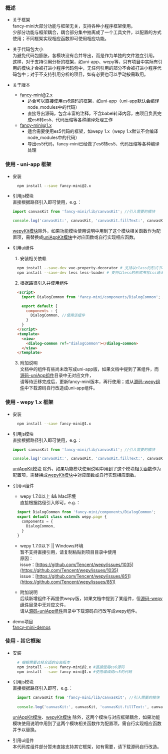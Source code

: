 ### 概述
- 关于框架  
  fancy-mini大部分功能与框架无关，支持各种小程序框架使用。  
  少部分功能与框架耦合，耦合部分集中抽离成了一个工具文件，以配置的方式使用；不同框架实现相应函数即可使用相应功能。  
  
- 关于代码包大小  
  为避免代码包膨胀，各模块没有合并导出，而是作为单独的文件独立引用。  
  这样，对于支持引用分析的框架，如uni-app、wepy等，只有项目中实际有引用的模块才会被打进小程序代码包中，无任何引用的部分不会被打进小程序代码包中；对于不支持引用分析的项目，如有必要也可以手动按需取用。   

- 关于版本
  - fancy-mini@2.x
    - 适合可以直接使用es6源码的框架，如uni-app（uni-app默认会编译node_modules中的代码）
    - 直接导出源码，包含丰富的注释，不含babel转译内容，由项目负责完成es6转es5、代码压缩等各种编译处理工作
  - fancy-mini@1.x
    - 适合需要使用es5代码的框架，如wepy 1.x（wepy 1.x默认不会编译node_modules中的代码）
    - 导出es5代码，fancy-mini已经做了es6转es5、代码压缩等各种编译处理

### 使用 - uni-app 框架
- 安装
  ```bash
    npm install --save fancy-mini@2.x
  ```
- 引用js模块  
	直接根据路径引入即可使用，e.g.：
	```js
    import canvasKit from 'fancy-mini/lib/canvasKit'; //引入需要的模块
    
    console.log('canvasKit:', canvasKit, 'canvasKit.fillText:', canvasKit.fillText); //使用该模块
	```
	 [wepyKit模块](./module-wepyKit.html)除外，如果功能模块使用说明中用到了这个模块相关函数作为配置项，需替换成[uniAppKit模块](./module-uniAppKit.html)中对应函数或自行实现相应函数。
	  
- 引用ui组件  
  1. 安装相关依赖
  ```bash
    npm install --save-dev vue-property-decorator # 支持以class的形式书写vue语法
    npm install --save-dev less less-loader # 支持以less的形式书写css语法
  ```
  2. 根据路径引入并使用组件
  ```html
    <script>
      import DialogCommon from 'fancy-mini/components/DialogCommon'; //引入需要的组件
  
      export default {
        components : {
          DialogCommon, //使用该组件
        }
      }
    </script>
    <template>
      <view>
        <dialog-common ref="dialogCommon"></dialog-common>
      </view>
    </template>
  ```
  3. 附加说明  
  文档中的组件有些尚未改写成uni-app版，如果文档中提到了某组件，而[源码-uniApp组件](https://github.com/zhuanzhuanfe/fancy-mini/tree/master/src/components-uniApp)目录中无对应文件，  
  请等待迁移完成后，更新fancy-mini版本，再行使用；或从[源码-wepy组件](https://github.com/zhuanzhuanfe/fancy-mini/tree/master/src/components-wepy)中下载源码自行改造成uni-app组件。

### 使用 - wepy 1.x 框架
- 安装 
  ```bash
    npm install --save fancy-mini@1.x
  ```
- 引用js模块  
	直接根据路径引入即可使用，e.g.：
	```js
	import canvasKit from 'fancy-mini/lib/canvasKit'; //引入需要的模块
	
	console.log('canvasKit:', canvasKit, 'canvasKit.fillText:', canvasKit.fillText); //使用该模块
	```
	[uniAppKit模块](./module-uniAppKit.html) 除外，如果功能模块使用说明中用到了这个模块相关函数作为配置项，需替换成[wepyKit模块](./module-wepyKit.html)中对应函数或自行实现相应函数。
	  

- 引用ui组件  
  - wepy 1.7.0以上 && Mac环境  
  直接根据路径引入即可，e.g.：
  ```js
    import DialogCommon from 'fancy-mini/components/DialogCommon';
    export default class extends wepy.page {
      components = {
        DialogCommon,
      }
    }
  ```
  - wepy 1.7.0以下 || Windows环境  
  暂不支持直接引用，请复制粘贴到项目目录中使用  
  原因：  
    issue：[https://github.com/Tencent/wepy/issues/1035](https://github.com/Tencent/wepy/issues/1035)  
    issue：[https://github.com/Tencent/wepy/issues/851](https://github.com/Tencent/wepy/issues/851)
    
  - 附加说明  
  后续新增组件不再提供wepy版，如果文档中提到了某组件，但[源码-wepy组件](https://github.com/zhuanzhuanfe/fancy-mini/tree/master/src/components-wepy)目录中无对应文件，  
  请从[源码-uniApp组件](https://github.com/zhuanzhuanfe/fancy-mini/tree/master/src/components-uniApp)目录中下载源码自行改写成wepy组件。
  
- demo项目  
  [fancy-mini-demos](https://github.com/zhuanzhuanfe/fancy-mini-demos)

### 使用 - 其它框架
- 安装 
  ```bash
    # 根据需要选择合适的安装版本
    npm install --save fancy-mini@2.x #直接使用es6源码
    npm install --save fancy-mini@1.x #使用编译成es5的代码
  ```
- 引用js模块  
  直接根据路径引入即可，e.g.：
  ```js
    import canvasKit from 'fancy-mini/lib/canvasKit'; //引入需要的模块
	
    console.log('canvasKit:', canvasKit, 'canvasKit.fillText:', canvasKit.fillText); //使用该模块
  ```  
  [uniAppKit模块](./module-uniAppKit.html)、[wepyKit模块](./module-wepyKit.html) 除外，这两个模块与对应框架耦合，如果功能模块使用说明中用到了这两个模块相关函数作为配置项，需自行实现相应函数并予以替换。  
    
  
- 引用ui组件  
  本代码库组件部分暂未直接支持其它框架，如有需要，请下载源码自行改造。
   
